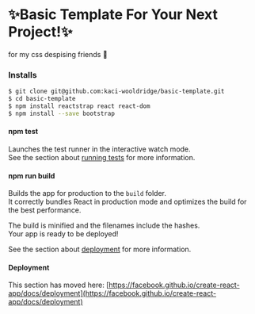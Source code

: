 # ✨Basic Template For Your Next Project!✨
for my css despising friends 💖


### Installs

```bash
$ git clone git@github.com:kaci-wooldridge/basic-template.git
$ cd basic-template
$ npm install reactstrap react react-dom
$ npm install --save bootstrap

```


#### npm test

Launches the test runner in the interactive watch mode.\
See the section about [running tests](https://facebook.github.io/create-react-app/docs/running-tests) for more information.

#### npm run build

Builds the app for production to the `build` folder.\
It correctly bundles React in production mode and optimizes the build for the best performance.

The build is minified and the filenames include the hashes.\
Your app is ready to be deployed!

See the section about [deployment](https://facebook.github.io/create-react-app/docs/deployment) for more information.


#### Deployment

This section has moved here: [https://facebook.github.io/create-react-app/docs/deployment](https://facebook.github.io/create-react-app/docs/deployment)
